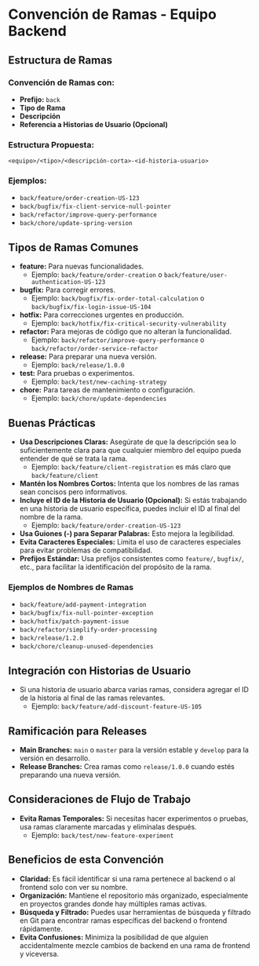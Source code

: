 # Convención de Ramas - Equipo Backend

## Estructura de Ramas

### Convención de Ramas con:
- **Prefijo:** `back`
- **Tipo de Rama**
- **Descripción**
- **Referencia a Historias de Usuario (Opcional)**

### Estructura Propuesta:

`<equipo>/<tipo>/<descripción-corta>-<id-historia-usuario>`


### Ejemplos:
- `back/feature/order-creation-US-123`
- `back/bugfix/fix-client-service-null-pointer`
- `back/refactor/improve-query-performance`
- `back/chore/update-spring-version`

## Tipos de Ramas Comunes

- **feature:** Para nuevas funcionalidades.
    - Ejemplo: `back/feature/order-creation` o `back/feature/user-authentication-US-123`
- **bugfix:** Para corregir errores.
    - Ejemplo: `back/bugfix/fix-order-total-calculation` o `back/bugfix/fix-login-issue-US-104`
- **hotfix:** Para correcciones urgentes en producción.
    - Ejemplo: `back/hotfix/fix-critical-security-vulnerability`
- **refactor:** Para mejoras de código que no alteran la funcionalidad.
    - Ejemplo: `back/refactor/improve-query-performance` o `back/refactor/order-service-refactor`
- **release:** Para preparar una nueva versión.
    - Ejemplo: `back/release/1.0.0`
- **test:** Para pruebas o experimentos.
    - Ejemplo: `back/test/new-caching-strategy`
- **chore:** Para tareas de mantenimiento o configuración.
    - Ejemplo: `back/chore/update-dependencies`

## Buenas Prácticas

- **Usa Descripciones Claras:** Asegúrate de que la descripción sea lo suficientemente clara para que cualquier miembro del equipo pueda entender de qué se trata la rama.
    - Ejemplo: `back/feature/client-registration` es más claro que `back/feature/client`
- **Mantén los Nombres Cortos:** Intenta que los nombres de las ramas sean concisos pero informativos.
- **Incluye el ID de la Historia de Usuario (Opcional):** Si estás trabajando en una historia de usuario específica, puedes incluir el ID al final del nombre de la rama.
    - Ejemplo: `back/feature/order-creation-US-123`
- **Usa Guiones (-) para Separar Palabras:** Esto mejora la legibilidad.
- **Evita Caracteres Especiales:** Limita el uso de caracteres especiales para evitar problemas de compatibilidad.
- **Prefijos Estándar:** Usa prefijos consistentes como `feature/`, `bugfix/`, etc., para facilitar la identificación del propósito de la rama.

### Ejemplos de Nombres de Ramas
- `back/feature/add-payment-integration`
- `back/bugfix/fix-null-pointer-exception`
- `back/hotfix/patch-payment-issue`
- `back/refactor/simplify-order-processing`
- `back/release/1.2.0`
- `back/chore/cleanup-unused-dependencies`

## Integración con Historias de Usuario

- Si una historia de usuario abarca varias ramas, considera agregar el ID de la historia al final de las ramas relevantes.
    - Ejemplo: `back/feature/add-discount-feature-US-105`

## Ramificación para Releases

- **Main Branches:** `main` o `master` para la versión estable y `develop` para la versión en desarrollo.
- **Release Branches:** Crea ramas como `release/1.0.0` cuando estés preparando una nueva versión.

## Consideraciones de Flujo de Trabajo

- **Evita Ramas Temporales:** Si necesitas hacer experimentos o pruebas, usa ramas claramente marcadas y elimínalas después.
    - Ejemplo: `back/test/new-feature-experiment`

## Beneficios de esta Convención

- **Claridad:** Es fácil identificar si una rama pertenece al backend o al frontend solo con ver su nombre.
- **Organización:** Mantiene el repositorio más organizado, especialmente en proyectos grandes donde hay múltiples ramas activas.
- **Búsqueda y Filtrado:** Puedes usar herramientas de búsqueda y filtrado en Git para encontrar ramas específicas del backend o frontend rápidamente.
- **Evita Confusiones:** Minimiza la posibilidad de que alguien accidentalmente mezcle cambios de backend en una rama de frontend y viceversa.

